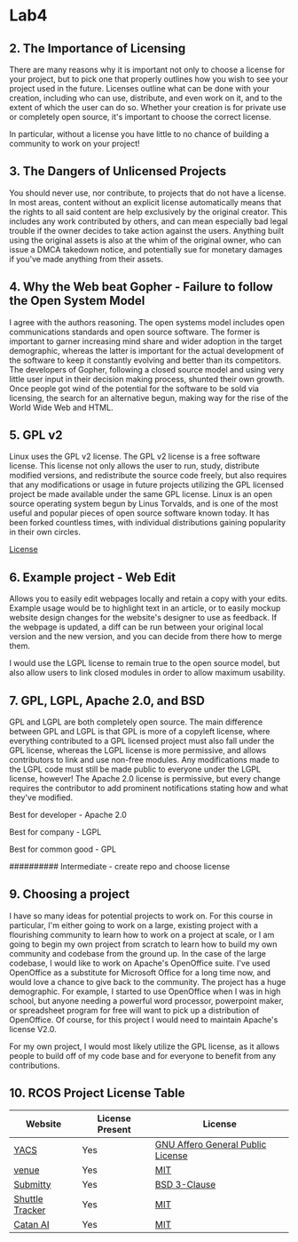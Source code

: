 # Lab4

## 2. The Importance of Licensing
There are many reasons why it is important not only to choose a license for your project, but to pick one that properly outlines how you wish to see your project used in the future. Licenses outline what can be done with your creation, including who can use, distribute, and even work on it, and to the extent of which the user can do so. Whether your creation is for private use or completely open source, it's important to choose the correct license.

In particular, without a license you have little to no chance of building a community to work on your project!

## 3. The Dangers of Unlicensed Projects
You should never use, nor contribute, to projects that do not have a license. In most areas, content without an explicit license automatically means that the rights to all said content are help exclusively by the original creator. This includes any work contributed by others, and can mean especially bad legal trouble if the owner decides to take action against the users. Anything built using the original assets is also at the whim of the original owner, who can issue a DMCA takedown notice, and potentially sue for monetary damages if you've made anything from their assets.

## 4. Why the Web beat Gopher - Failure to follow the Open System Model
I agree with the authors reasoning. The open systems model includes open communications standards and open source software. The former is important to garner increasing mind share and wider adoption in the target demographic, whereas the latter is important for the actual development of the software to keep it constantly evolving and better than its competitors. The developers of Gopher, following a closed source model and using very little user input in their decision making process, shunted their own growth. Once people got wind of the potential for the software to be sold via licensing, the search for an alternative begun, making way for the rise of the World Wide Web and HTML.

## 5. GPL v2
Linux uses the GPL v2 license. The GPL v2 license is a free software license. This license not only allows the user to run, study, distribute modified versions, and redistribute the source code freely, but also requires that any modifications or usage in future projects utilizing the GPL licensed project be made available under the same GPL license. Linux is an open source operating system begun by Linus Torvalds, and is one of the most useful and popular pieces of open source software known today. It has been forked countless times, with individual distributions gaining popularity in their own circles. 

[License](https://web.archive.org/web/20070819045030/http://www.kernel.org/pub/linux/kernel/Historic/old-versions/RELNOTES-0.12)

## 6. Example project - Web Edit
Allows you to easily edit webpages locally and retain a copy with your edits. Example usage would be to highlight text in an article, or to easily mockup website design changes for the website's designer to use as feedback. If the webpage is updated, a diff can be run between your original local version and the new version, and you can decide from there how to merge them.

I would use the LGPL license to remain true to the open source model, but also allow users to link closed modules in order to allow maximum usability. 

## 7. GPL, LGPL, Apache 2.0, and BSD
GPL and LGPL are both completely open source. The main difference between GPL and LGPL is that GPL is more of a copyleft license, where everything contributed to a GPL licensed project must also fall under the GPL license, whereas the LGPL license is more permissive, and allows contributors to link and use non-free modules. Any modifications made to the LGPL code must still be made public to everyone under the LGPL license, however! The Apache 2.0 license is permissive, but every change requires the contributor to add prominent notifications stating how and what they've modified. 

Best for developer - Apache 2.0

Best for company - LGPL

Best for common good - GPL

########## Intermediate - create repo and choose license

## 9. Choosing a project
I have so many ideas for potential projects to work on. For this course in particular, I'm either going to work on a large, existing project with a flourishing community to learn how to work on a project at scale, or I am going to begin my own project from scratch to learn how to build my own community and codebase from the ground up. In the case of the large codebase, I would like to work on Apache's OpenOffice suite. I've used OpenOffice as a substitute for Microsoft Office for a long time now, and would love a chance to give back to the community. The project has a huge demographic. For example, I started to use OpenOffice when I was in high school, but anyone needing a powerful word processor, powerpoint maker, or spreadsheet program for free will want to pick up a distribution of OpenOffice. Of course, for this project I would need to maintain Apache's license V2.0.

For my own project, I would most likely utilize the GPL license, as it allows people to build off of my code base and for everyone to benefit from any contributions. 

## 10. RCOS Project License Table
|Website                                                 |License Present|License|
|-----------------|--------------------------------------|---------------------------------|
|[YACS](https://github.com/yacs-rcos/yacs)               |Yes|[GNU Affero General Public License](https://www.gnu.org/licenses/agpl-3.0.en.html)|
|[venue](https://github.com/rcos/venue)                  |Yes|[MIT](https://opensource.org/licenses/MIT)|
|[Submitty](https://github.com/submitty/submitty)        |Yes|[BSD 3-Clause](https://opensource.org/licenses/BSD-3-Clause)|
|[Shuttle Tracker](https://github.com/wtg/shuttletracker)|Yes|[MIT](https://opensource.org/licenses/MIT)|
|[Catan AI](https://github.com/justinchen673/catan-ai)   |Yes|[MIT](https://opensource.org/licenses/MIT)|